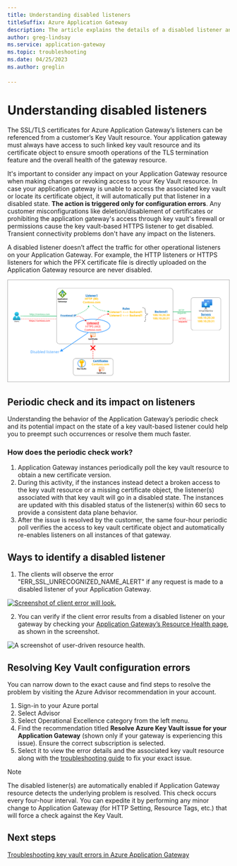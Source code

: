 ```yaml
---
title: Understanding disabled listeners
titleSuffix: Azure Application Gateway
description: The article explains the details of a disabled listener and ways to resolve the problem.
author: greg-lindsay
ms.service: application-gateway
ms.topic: troubleshooting
ms.date: 04/25/2023
ms.author: greglin

---
```


# Understanding disabled listeners

The SSL/TLS certificates for Azure Application Gateway’s listeners can be referenced from a customer’s Key Vault resource. Your application gateway must always have access to such linked key vault resource and its certificate object to ensure smooth operations of the TLS termination feature and the overall health of the gateway resource.

It's important to consider any impact on your Application Gateway resource when making changes or revoking access to your Key Vault resource. In case your application gateway is unable to access the associated key vault or locate its certificate object, it will automatically put that listener in a disabled state. **The action is triggered only for configuration errors**. Any customer misconfigurations like deletion/disablement of certificates or prohibiting the application gateway's access through key vault's firewall or permissions cause the key vault-based HTTPS listener to get disabled. Transient connectivity problems don't have any impact on the listeners.

A disabled listener doesn’t affect the traffic for other operational listeners on your Application Gateway. For example, the HTTP listeners or HTTPS listeners for which the PFX certificate file is directly uploaded on the Application Gateway resource are never disabled.

[![An illustration showing affected listeners.](../application-gateway/media/disabled-listeners/affected-listener.png)](../application-gateway/media/disabled-listeners/affected-listener.png#lightbox)

## Periodic check and its impact on listeners

Understanding the behavior of the Application Gateway’s periodic check and its potential impact on the state of a key vault-based listener could help you to preempt such occurrences or resolve them much faster.

### How does the periodic check work?
1. Application Gateway instances periodically poll the key vault resource to obtain a new certificate version.
1. During this activity, if the instances instead detect a broken access to the key vault resource or a missing certificate object, the listener(s) associated with that key vault will go in a disabled state. The instances are updated with this disabled status of the listener(s) within 60 secs to provide a consistent data plane behavior.
1. After the issue is resolved by the customer, the same four-hour periodic poll verifies the access to key vault certificate object and automatically re-enables listeners on all instances of that gateway.

## Ways to identify a disabled listener

1. The clients will observe the error "ERR_SSL_UNRECOGNIZED_NAME_ALERT" if any request is made to a disabled listener of your Application Gateway.

[ ![Screenshot of client error will look.](../application-gateway/media/disabled-listeners/client-error.png) ](../application-gateway/media/disabled-listeners/client-error.png#lightbox)

2. You can verify if the client error results from a disabled listener on your gateway by checking your [Application Gateway’s Resource Health page](../application-gateway/resource-health-overview.md), as shown in the screenshot.

![A screenshot of user-driven resource health.](../application-gateway/media/disabled-listeners/resource-health-event.png)

## Resolving Key Vault configuration errors
You can narrow down to the exact cause and find steps to resolve the problem by visiting the Azure Advisor recommendation in your account.
1. Sign-in to your Azure portal
1. Select Advisor
1. Select Operational Excellence category from the left menu.
1. Find the recommendation titled **Resolve Azure Key Vault issue for your Application Gateway** (shown only if your gateway is experiencing this issue). Ensure the correct subscription is selected.
1. Select it to view the error details and the associated key vault resource along with the [troubleshooting guide](../application-gateway/application-gateway-key-vault-common-errors.md) to fix your exact issue.

> [!NOTE]
> The disabled listener(s) are automatically enabled if Application Gateway resource detects the underlying problem is resolved. This check occurs every four-hour interval. You can expedite it by performing any minor change to Application Gateway (for HTTP Setting, Resource Tags, etc.) that will force a check against the Key Vault.

## Next steps
[Troubleshooting key vault errors in Azure Application Gateway](../application-gateway/application-gateway-key-vault-common-errors.md)
